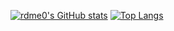[![rdme0's GitHub stats](https://github-readme-stats.vercel.app/api?username=rdme0&show_icons=true&count_private=true&theme=prussian)](https://github.com/anuraghazra/github-readme-stats)
[![Top Langs](https://github-readme-stats.vercel.app/api/top-langs/?username=rdme0&langs_count=8&layout=compact)](https://github.com/anuraghazra/github-readme-stats)
